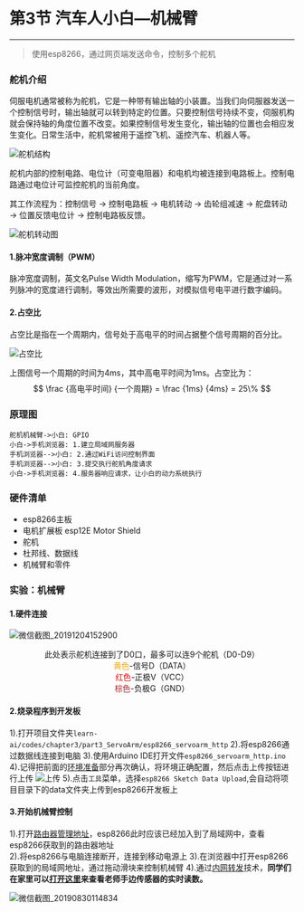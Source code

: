 # 第3节 汽车人小白—机械臂

---

>使用esp8266，通过网页端发送命令，控制多个舵机

### 舵机介绍

伺服电机通常被称为舵机，它是一种带有输出轴的小装置。当我们向伺服器发送一个控制信号时，输出轴就可以转到特定的位置。只要控制信号持续不变，伺服机构就会保持轴的角度位置不改变。如果控制信号发生变化，输出轴的位置也会相应发生变化。日常生活中，舵机常被用于遥控飞机、遥控汽车、机器人等。

![舵机结构](https://md.hass.live/niji/2019-05-27-%E8%88%B5%E6%9C%BA%E6%8B%86%E8%A7%A3.jpg)

舵机内部的控制电路、电位计（可变电阻器）和电机均被连接到电路板上。控制电路通过电位计可监控舵机的当前角度。  

其工作流程为：控制信号 → 控制电路板 → 电机转动 → 齿轮组减速 → 舵盘转动 → 位置反馈电位计 → 控制电路板反馈。

![舵机转动图](https://md.hass.live/niji/2019-05-27-SERVO.gif)

#### 1.脉冲宽度调制（PWM）

脉冲宽度调制，英文名Pulse Width Modulation，缩写为PWM，它是通过对一系列脉冲的宽度进行调制，等效出所需要的波形，对模拟信号电平进行数字编码。

#### 2.占空比

占空比是指在一个周期内，信号处于高电平的时间占据整个信号周期的百分比。

![占空比](https://md.hass.live/niji/2019-05-27-Xnip2019-05-27_09-37-35.png)

上图信号一个周期的时间为4ms，其中高电平时间为1ms。占空比为：$$ \frac {高电平时间} {一个周期} = \frac {1ms} {4ms} = 25\% $$

### 原理图

``` sequence
舵机机械臂->小白: GPIO
小白->手机浏览器: 1.建立局域网服务器
手机浏览器-->小白: 2.通过WiFi访问控制界面
手机浏览器-->小白: 3.提交执行舵机角度请求
小白->手机浏览器: 4.服务器响应请求，让小白的动力系统执行
```

### 硬件清单

- esp8266主板
- 电机扩展板 esp12E Motor Shield
- 舵机
- 杜邦线、数据线
- 机械臂和零件

### 实验：机械臂

#### 1.硬件连接

![微信截图_20191204152900](https://md.hass.live/%E5%BE%AE%E4%BF%A1%E6%88%AA%E5%9B%BE_20191204152900.png)
<center>此处表示舵机连接到了D0口，最多可以连9个舵机（D0-D9）<br>
<font color=orange>黄色</font>-信号D（DATA）<br>
<font color=red>红色</font>-正极V（VCC）<br>
<font color=brown>棕色</font>-负极G（GND）<br>
</center>

#### 2.烧录程序到开发板

1).打开项目文件夹`learn-ai/codes/chapter3/part3_ServoArm/esp8266_servoarm_http`
2).将esp8266通过数据线连接到电脑
3).使用Arduino IDE打开文件`esp8266_servoarm_http.ino`
4).记得把前面的[环境准备](#setup-2)部分再次确认，将环境正确配置，然后点击上传按钮进行上传
![上传](https://md.hass.live/niji/2019-05-08-Xnip2019-05-08_10-15-02.png?imageView2/0/interlace/1/q/46|imageslim)
5).点击`工具`菜单，选择`esp8266 Sketch Data Upload`,会自动将项目目录下的data文件夹上传到esp8266开发板上

#### 3.开始机械臂控制

1).打开[路由器管理地址](http://192.168.123.1)，esp8266此时应该已经加入到了局域网中，查看esp8266获取到的路由器地址  
2).将esp8266与电脑连接断开，连接到移动电源上
3).在浏览器中打开esp8266获取到的局域网地址，通过拖动滑块来控制机械臂
4).通过[内网转发](https://github.com/fatedier/frp/blob/master/README_zh.md)技术，**同学们在家里可以[打开这里](http://hass.live:9035)来查看老师手边传感器的实时读数。**

![微信截图_20190830114834](https://md.hass.live/%E5%BE%AE%E4%BF%A1%E6%88%AA%E5%9B%BE_20190830114834.png)
